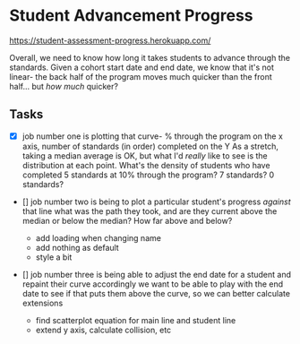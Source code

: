 # Student Advancement Progress

https://student-assessment-progress.herokuapp.com/

Overall, we need to know how long it takes students to advance through the standards. Given a cohort start date and end date, we know that it's not linear- the back half of the program moves much quicker than the front half... but _how much_ quicker?

## Tasks

- [x] job number one is plotting that curve- % through the program on the x axis, number of standards (in order) completed on the Y
As a stretch, taking a median average is OK, but what I'd _really_ like to see is the distribution at each point. What's the density of students who have completed 5 standards at 10% through the program? 7 standards? 0 standards?

- [] job number two is being to plot a particular student's progress *against* that line
what was the path they took, and are they current above the median or below the median? How far above and below?
  - add loading when changing name
  - add nothing as default
  - style a bit

- [] job number three is being able to adjust the end date for a student and repaint their curve accordingly
we want to be able to play with the end date to see if that puts them above the curve, so we can better calculate extensions
  - find scatterplot equation for main line and student line
  - extend y axis, calculate collision, etc
